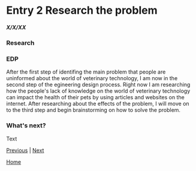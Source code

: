 # Entry 2 Research the problem
##### X/X/XX

### Research


### EDP
After the first step of identifing the main problem that people are uninformed about the world of veterinary technology, I am now in the second step of the egineering design process. Right now I am researching how the people's lack of knowledge on the world of veterinary technology can impact the health of their pets by using articles and websites on the internet. After researching about the effects of the problem, I will move on to the third step and begin brainstorming on how to solve the problem.

### What's next?

Text

[Previous](entry01.md) | [Next](entry03.md)

[Home](../README.md)
